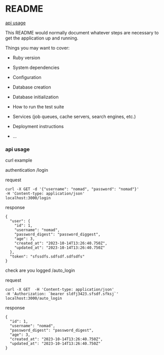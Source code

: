 # README

[api usage](#api-usage)

This README would normally document whatever steps are necessary to get the
application up and running.

Things you may want to cover:

* Ruby version

* System dependencies

* Configuration

* Database creation

* Database initialization

* How to run the test suite

* Services (job queues, cache servers, search engines, etc.)

* Deployment instructions

* ...

### api usage

curl example

authentication
/login

request
```
curl -X GET -d '{"username": "nomad", "password": "nomad"}' 
-H 'Content-type: application/json' 
localhost:3000/login
```

response
```
{
  "user": {
    "id": 1,
    "username": "nomad",
    "password_digest": "password_diggest",
    "age": 3,
    "created_at": "2023-10-14T13:26:40.750Z",
    "updated_at": "2023-10-14T13:26:40.750Z"
  },
  "token": "sfssdfs.sdfsdf.sdfsdfs"
}
```

check are you logged
/auto_login

request
```
curl -X GET  -H 'Content-type: application/json' 
-H 'Authorization: `bearer sldfj3423.sfsdf.sfksj`' 
localhost:3000/auto_login
```

response
```
{
  "id": 1,
  "username": "nomad",
  "password_digest": "password_digest",
  "age": 3,
  "created_at": "2023-10-14T13:26:40.750Z",
  "updated_at": "2023-10-14T13:26:40.750Z"
}

```

